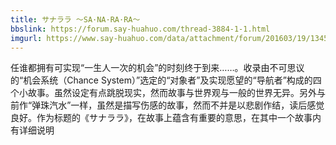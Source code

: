 ```yaml
---
title: サナララ ～SA·NA·RA·RA～
bbslink: https://forum.say-huahuo.com/thread-3884-1-1.html
imgurl: https://www.say-huahuo.com/data/attachment/forum/201603/19/134552oqouxx6xorllmzxp.jpg
---
```


任谁都拥有可实现“一生人一次的机会”的时刻终于到来……。收录由不可思议的“机会系统（Chance System）”选定的“对象者”及实现愿望的“导航者”构成的四个小故事。虽然设定有点跳脱现实，然而故事与世界观与一般的世界无异。另外与前作“弹珠汽水”一样，虽然是描写伤感的故事，然而不并是以悲剧作结，读后感觉良好。作为标题的《サナララ》，在故事上蕴含有重要的意思，在其中一个故事内有详细说明<!--more-->
